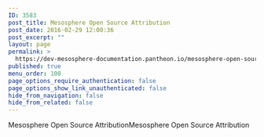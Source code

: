 ```yaml
---
ID: 3583
post_title: Mesosphere Open Source Attribution
post_date: 2016-02-29 12:00:36
post_excerpt: ""
layout: page
permalink: >
  https://dev-mesosphere-documentation.pantheon.io/mesosphere-open-source-attribution-new/
published: true
menu_order: 100
page_options_require_authentication: false
page_options_show_link_unauthenticated: false
hide_from_navigation: false
hide_from_related: false
---
```

Mesosphere Open Source AttributionMesosphere Open Source Attribution
